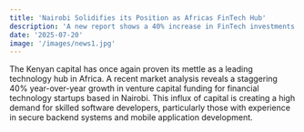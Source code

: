 ```yaml
---
title: 'Nairobi Solidifies its Position as Africas FinTech Hub'
description: 'A new report shows a 40% increase in FinTech investments in Nairobi in the first half of 2025, attracting developers and talent from across the continent.'
date: '2025-07-20'
image: '/images/news1.jpg'
---
```


The Kenyan capital has once again proven its mettle as a leading technology hub in Africa. A recent market analysis reveals a staggering 40% year-over-year growth in venture capital funding for financial technology startups based in Nairobi. This influx of capital is creating a high demand for skilled software developers, particularly those with experience in secure backend systems and mobile application development.